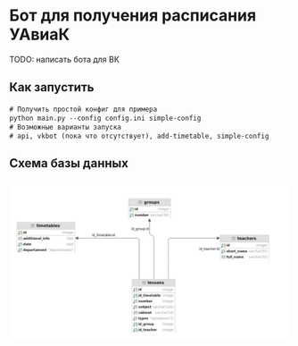 # Бот для получения расписания УАвиаК
TODO: написать бота для ВК

## Как запустить

```
# Получить простой конфиг для примера
python main.py --config config.ini simple-config
# Возможные варианты запуска 
# api, vkbot (пока что отсутствует), add-timetable, simple-config
```

## Схема базы данных
![](images/db_scheme.jpg)
